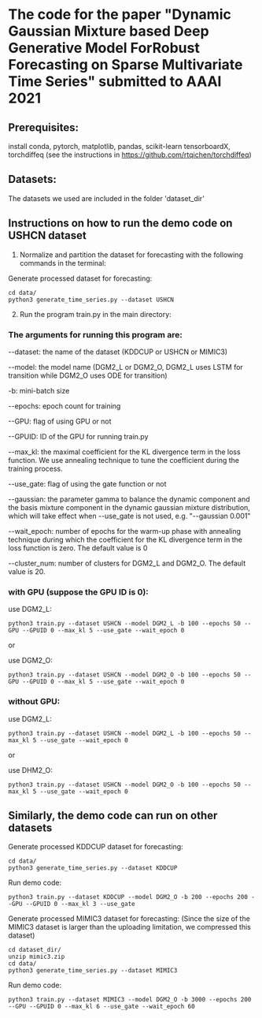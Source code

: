 # The code for the paper "Dynamic Gaussian Mixture based Deep Generative Model ForRobust Forecasting on Sparse Multivariate Time Series" submitted to AAAI 2021


## Prerequisites:
install conda, pytorch, matplotlib, pandas, scikit-learn tensorboardX, torchdiffeq (see the instructions in https://github.com/rtqichen/torchdiffeq)

## Datasets:
The datasets we used are included in the folder 'dataset_dir'

## Instructions on how to run the demo code on USHCN dataset
1. Normalize and partition the dataset for forecasting with the following commands in the terminal:

Generate processed dataset for forecasting:

```
cd data/
python3 generate_time_series.py --dataset USHCN
```

2. Run the program train.py in the main directory:

### The arguments for running this program are:

--dataset: the name of the dataset (KDDCUP or USHCN or MIMIC3)

--model: the model name (DGM2_L or DGM2_O, DGM2_L uses LSTM for transition while DGM2_O uses ODE for transition)

-b: mini-batch size

--epochs: epoch count for training

--GPU: flag of using GPU or not

--GPUID: ID of the GPU for running train.py

--max_kl: the maximal coefficient for the KL divergence term in the loss function. We use annealing technique to tune the coefficient during the training process.

--use_gate: flag of using the gate function or not

--gaussian: the parameter gamma to balance the dynamic component and the basis mixture component in the dynamic gaussian mixture distribution, which will take effect when --use_gate is not used, e.g. "--gaussian 0.001"

--wait_epoch: number of epochs for the warm-up phase with annealing technique during which the coefficient for the KL divergence term in the loss function is zero. The default value is 0

--cluster_num: number of clusters for DGM2_L and DGM2_O. The default value is 20.

### with GPU (suppose the GPU ID is 0):

use DGM2_L:
```
python3 train.py --dataset USHCN --model DGM2_L -b 100 --epochs 50 --GPU --GPUID 0 --max_kl 5 --use_gate --wait_epoch 0
```

or

use DGM2_O:
```
python3 train.py --dataset USHCN --model DGM2_O -b 100 --epochs 50 --GPU --GPUID 0 --max_kl 5 --use_gate --wait_epoch 0
```


### without GPU:

use DGM2_L:

```
python3 train.py --dataset USHCN --model DGM2_L -b 100 --epochs 50 --max_kl 5 --use_gate --wait_epoch 0
```

or

use DHM2_O:

```
python3 train.py --dataset USHCN --model DGM2_O -b 100 --epochs 50 --max_kl 5 --use_gate --wait_epoch 0
```


## Similarly, the demo code can run on other datasets


Generate processed KDDCUP dataset for forecasting:

```
cd data/
python3 generate_time_series.py --dataset KDDCUP
```

Run demo code:

```
python3 train.py --dataset KDDCUP --model DGM2_O -b 200 --epochs 200 --GPU --GPUID 0 --max_kl 3 --use_gate
```

Generate processed MIMIC3 dataset for forecasting:
(Since the size of the MIMIC3 dataset is larger than the uploading limitation, we compressed this dataset)

```
cd dataset_dir/
unzip mimic3.zip
cd data/
python3 generate_time_series.py --dataset MIMIC3
```

Run demo code:

```
python3 train.py --dataset MIMIC3 --model DGM2_O -b 3000 --epochs 200 --GPU --GPUID 0 --max_kl 6 --use_gate --wait_epoch 60
```
